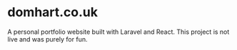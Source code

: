# domhart.co.uk

A personal portfolio website built with Laravel and React. This project is not live and was purely for fun.